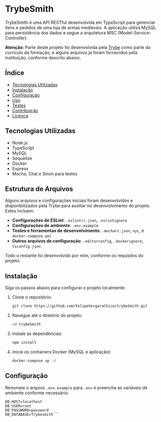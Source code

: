 # TrybeSmith

TrybeSmith é uma API RESTful desenvolvida em TypeScript para gerenciar itens e pedidos de uma loja de armas medievais. A aplicação utiliza MySQL para persistência dos dados e segue a arquitetura MSC (Model-Service-Controller).

**Atenção:** Parte deste projeto foi desenvolvida pela [Trybe](https://www.betrybe.com/) como parte do currículo da formação, e alguns arquivos já foram fornecidos pela instituição, conforme descrito abaixo.

## Índice

- [Tecnologias Utilizadas](#tecnologias-utilizadas)
- [Instalação](#instalação)
- [Configuração](#configuração)
- [Uso](#uso)
- [Testes](#testes)
- [Contribuição](#contribuição)
- [Licença](#licença)

## Tecnologias Utilizadas

- Node.js
- TypeScript
- MySQL
- Sequelize
- Docker
- Express
- Mocha, Chai e Sinon para testes

## Estrutura de Arquivos

Alguns arquivos e configurações iniciais foram desenvolvidos e disponibilizados pela Trybe para auxiliar no desenvolvimento do projeto. Estes incluem:

- **Configurações de ESLint**: `.eslintrc.json`, `.eslintignore`
- **Configurações de ambiente**: `.env.example`
- **Testes e ferramentas de desenvolvimento**: `.mocharc.json`, `nyc`, e `docker-compose.yml`
- **Outros arquivos de configuração**: `.editorconfig`, `.dockerignore`, `tsconfig.json`

Todo o restante foi desenvolvido por mim, conforme os requisitos do projeto.

## Instalação

Siga os passos abaixo para configurar o projeto localmente:

1. Clone o repositório:

    ```bash
    git clone https://github.com/FelipeVergaraChico/trybeSmith.git
    ```

2. Navegue até o diretório do projeto:

    ```bash
    cd trybeSmith
    ```

3. Instale as dependências:

    ```bash
    npm install
    ```

4. Inicie os containers Docker (MySQL e aplicação):

    ```bash
    docker-compose up -d
    ```

## Configuração

Renomeie o arquivo `.env.example` para `.env` e preencha as variáveis de ambiente conforme necessário:

```env
DB_HOST=localhost
DB_USER=root
DB_PASSWORD=password
DB_DATABASE=Trybesmith```